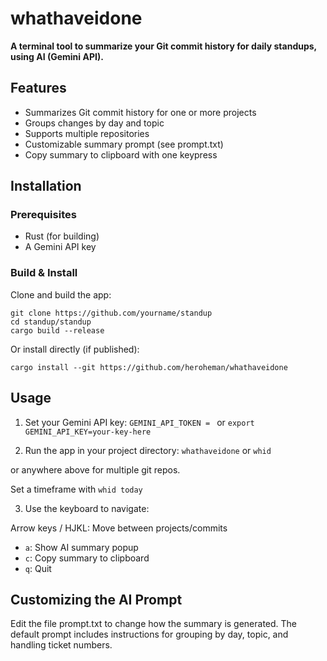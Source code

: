 # whathaveidone

**A terminal tool to summarize your Git commit history for daily standups, using AI (Gemini API).**

## Features
- Summarizes Git commit history for one or more projects
- Groups changes by day and topic
- Supports multiple repositories
- Customizable summary prompt (see prompt.txt)
- Copy summary to clipboard with one keypress

## Installation
### Prerequisites
- Rust (for building)
- A Gemini API key

### Build & Install

Clone and build the app:
```
git clone https://github.com/yourname/standup
cd standup/standup
cargo build --release
```

Or install directly (if published):
```
cargo install --git https://github.com/heroheman/whathaveidone
```

## Usage
1. Set your Gemini API key:
`GEMINI_API_TOKEN = `
or 
`export GEMINI_API_KEY=your-key-here`

2. Run the app in your project directory:
`whathaveidone` or `whid`

or anywhere above for multiple git repos.

Set a timeframe with `whid today`

3. Use the keyboard to navigate:

Arrow keys / HJKL: Move between projects/commits
- `a`: Show AI summary popup
- `c`: Copy summary to clipboard
- `q`: Quit

## Customizing the AI Prompt
Edit the file prompt.txt to change how the summary is generated.
The default prompt includes instructions for grouping by day, topic, and handling ticket numbers.
